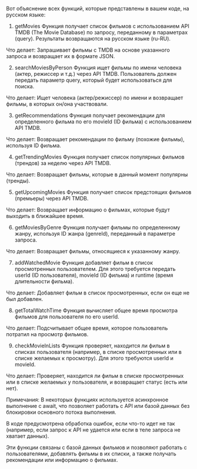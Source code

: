 Вот объяснение всех функций, которые представлены в вашем коде, на русском языке:

1. getMovies
Функция получает список фильмов с использованием API TMDB (The Movie Database) по запросу, переданному в параметрах (query). Результаты возвращаются на русском языке (ru-RU).

Что делает: Запрашивает фильмы с TMDB на основе указанного запроса и возвращает их в формате JSON.

2. searchMoviesByPerson
Функция ищет фильмы по имени человека (актер, режиссер и т.д.) через API TMDB. Пользователь должен передать параметр query, который будет использоваться для поиска.

Что делает: Ищет человека (актер/режиссер) по имени и возвращает фильмы, в которых он/она участвовали.

3. getRecommendations
Функция получает рекомендации для определенного фильма по его movieId (ID фильма) с использованием API TMDB.

Что делает: Возвращает рекомендации по фильму (похожие фильмы), используя ID фильма.

4. getTrendingMovies
Функция получает список популярных фильмов (трендов) за неделю через API TMDB.

Что делает: Возвращает фильмы, которые в данный момент популярны (тренды).

5. getUpcomingMovies
Функция получает список предстоящих фильмов (премьеры) через API TMDB.

Что делает: Возвращает информацию о фильмах, которые будут выходить в ближайшее время.

6. getMoviesByGenre
Функция получает фильмы по определенному жанру, используя ID жанра (genreId), переданный в параметре запроса.

Что делает: Возвращает фильмы, относящиеся к указанному жанру.

7. addWatchedMovie
Функция добавляет фильм в список просмотренных пользователем. Для этого требуется передать userId (ID пользователя), movieId (ID фильма) и runtime (время длительности фильма).

Что делает: Добавляет фильм в список просмотренных, если он еще не был добавлен.

8. getTotalWatchTime
Функция вычисляет общее время просмотра фильмов для пользователя по его userId.

Что делает: Подсчитывает общее время, которое пользователь потратил на просмотр фильмов.

9. checkMovieInLists
Функция проверяет, находится ли фильм в списках пользователя (например, в списке просмотренных или в списке желаемых к просмотру). Для этого требуются userId и movieId.

Что делает: Проверяет, находится ли фильм в списке просмотренных или в списке желаемых у пользователя, и возвращает статус (есть или нет).

Примечания:
В некоторых функциях используется асинхронное выполнение с await, что позволяет работать с API или базой данных без блокировки основного потока выполнения.

В коде предусмотрена обработка ошибок, если что-то идет не так (например, если запрос к API не удается или если в теле запроса не хватает данных).

Эти функции связаны с базой данных фильмов и позволяют работать с пользователями, добавлять фильмы в их списки, а также получать рекомендации или информацию о фильмах.
